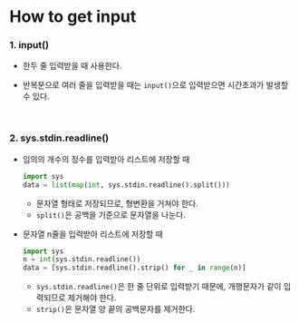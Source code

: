 # How to get input

### 1. input()

- 한두 줄 입력받을 때 사용한다.

- 반복문으로 여러 줄을 입력받을 때는 `input()`으로 입력받으면 시간초과가 발생할 수 있다.

<br>

### 2. sys.stdin.readline()

- 임의의 개수의 정수를 입력받아 리스트에 저장할 때

  ```python
  import sys
  data = list(map(int, sys.stdin.readline().split()))
  ```

  - 문자열 형태로 저장되므로, 형변환을 거쳐야 한다.
  - `split()`은 공백을 기준으로 문자열을 나눈다.

- 문자열 n줄을 입력받아 리스트에 저장할 때

  ```python
  import sys
  n = int(sys.stdin.readline())
  data = [sys.stdin.readline().strip() for _ in range(n)]
  ```

  - `sys.stdin.readline()`은 한 줄 단위로 입력받기 때문에, 개행문자가 같이 입력되므로 제거해야 한다.
  - `strip()`은 문자열 양 끝의 공백문자를 제거한다.
